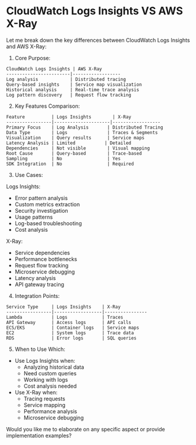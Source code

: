 # CloudWatch Logs Insights VS AWS X-Ray

Let me break down the key differences between CloudWatch Logs Insights and AWS X-Ray:

1. Core Purpose:

```
CloudWatch Logs Insights | AWS X-Ray
------------------------|------------------
Log analysis            | Distributed tracing
Query-based insights    | Service map visualization
Historical analysis     | Real-time trace analysis
Log pattern discovery   | Request flow tracking
```

2. Key Features Comparison:

```
Feature          | Logs Insights        | X-Ray
-----------------|---------------------|------------------
Primary Focus    | Log Analysis       | Distributed Tracing
Data Type        | Logs               | Traces & Segments
Visualization    | Query results      | Service maps
Latency Analysis | Limited           | Detailed
Dependencies     | Not visible        | Visual mapping
Root Cause       | Query-based        | Trace-based
Sampling         | No                 | Yes
SDK Integration  | No                 | Required
```

3. Use Cases:

Logs Insights:

* Error pattern analysis
* Custom metrics extraction
* Security investigation
* Usage patterns
* Log-based troubleshooting
* Cost analysis

X-Ray:

* Service dependencies
* Performance bottlenecks
* Request flow tracking
* Microservice debugging
* Latency analysis
* API gateway tracing

4. Integration Points:

```
Service Type     | Logs Insights    | X-Ray
-----------------|------------------|----------------
Lambda           | Logs             | Traces
API Gateway      | Access logs      | API calls
ECS/EKS          | Container logs   | Service maps
EC2              | System logs      | Trace data
RDS              | Error logs       | SQL queries
```

5. When to Use Which:

* Use Logs Insights when:
  * Analyzing historical data
  * Need custom queries
  * Working with logs
  * Cost analysis needed
* Use X-Ray when:
  * Tracing requests
  * Service mapping
  * Performance analysis
  * Microservice debugging

Would you like me to elaborate on any specific aspect or provide implementation examples?
